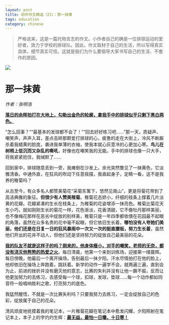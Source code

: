 ```yaml
---
layout: post
title: 初中作文精选（21）：那一抹黄
tags: education
category: chinese
---
```


> 严格说来，这是一篇托物言志的作文。小作者自己的确是一位排球运动的爱好者，效力于学校的排球队。因此，作文取材于自己的生活，所以写得真实具体，细节真实可信。这就是我们为什么要倡导大家书写自己的生活、不套作的原因。

![](https://crsando.github.io/images/2024-12-08/export_zxpvq.png)

# 那一抹黄

*作者：张明浩*

<u>**落日的余晖拍打在大地上，勾勒出金色的轮廓，拿我手中的排球似乎只剩下黑白两色。**</u>

“怎么回事？”“最基本的发球都不会了！”“回去好好练习吧……”那一天，质疑声、嘲笑声，声声入耳，差点击碎那颗爱打排球的心，疲惫的走在大街上，冷风不断厮杀着我蜡黄的脸庞，袭进我单薄的衣袖，使我本就心灰意冷的心更加心寒。**鸟儿在树梢上低沉而又杂乱的嘶吼**，好像也在嘲笑我的无能。手中的排球也像一只大手，将我紧紧扼住，我缄默了……

回到家中，排球随意丢到一旁，我瘫倒在沙发上。余光突然瞥见了一抹黄色，它淡雅清香。中通外直，在狂风的吹动下任意摇摆，我直起身子，定睛一看，这不是我养的稚菊吗？

从古至今，有众多名人都赞美菊花“采菊东篱下，悠然见南山”，更是将菊花带到了高洁典雅的象征。**但很少有人赞美稚菊**。稚菊花态娇小，纤细的枝条上撑着几片淡黄的花瓣。花瓣紧凑的生长在枝条上，为稚菊的花姿增添一抹亮色。稚菊比菊花天生小巧，就如刚刚生长的菊花一样，花色渐淡，花香清甜，它不像牡丹那样美丽，也不像梅花那样在恶劣中绽放的别样美，稚菊只是一年四季都依偎在花园最不起眼的角落，虽然在众多名贵的花中毫不起眼，但它依旧生长着，**哪怕没有人夸她们美丽，他们还是在日复一日的狂风暴雨中一次又一次的挺直腰板，努力生长着**，虽然他们开出的花并不动人，但他们还是坚持努力的绽放自己最美丽的花朵。

<u>**我的队友不就是这样子的吗？刚来的，他身体瘦小，对手的嘲笑，老师的无奈，都没有浇灭他熊熊的热爱之火**</u>。每日清晨，他第一个来到训练场，迎接第一缕晨辉。每日傍晚，他最后一个离开操场，告别最后一抹夕阳。汗水尽情拍打在他的脸上，他却依旧在操场上奔跑着，跳跃着。新学的动作一遍学不会，就两遍三遍，直到会为止，前进的挫折并没有磨灭他的意志，比赛的失利并没有让他一蹶不振，反而让他更加努力的去练习，去感受每一个球，扣球，发球，垫球……每一个动作都如同音符一般唱响胜利之歌，打亮努力的底色。

我猛然醒悟，不就是一次比赛失利吗？只要我努力去练习，一定会绽放自己的色彩，绽放属于自己的花朵。

清风顽皮地抚摸着我的笔记本，一片稚菊花瓣在笔记本中愈发闪耀，夕阳照射在笔记本上，本子上的字灼灼生辉：<u>**最无益，最怕一日曝，十日寒！**</u>